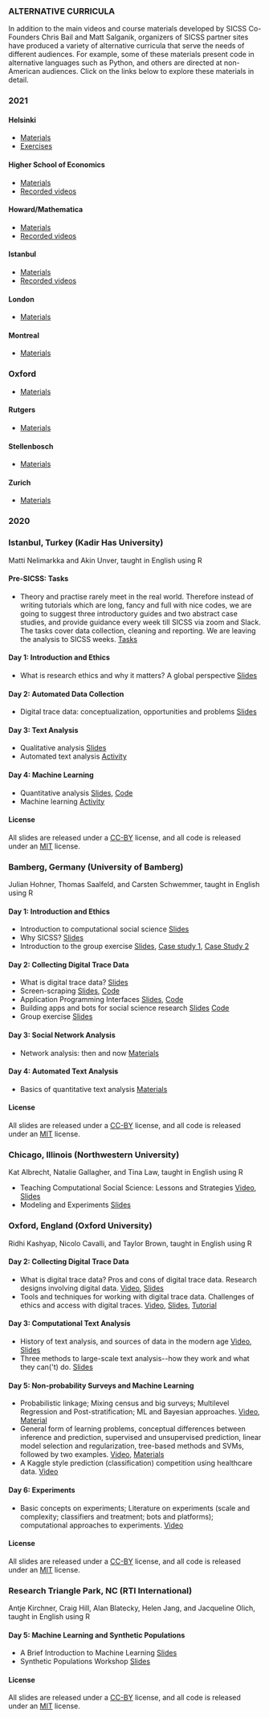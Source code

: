 ### ALTERNATIVE CURRICULA

In addition to the main videos and course materials developed by SICSS Co-Founders Chris Bail and Matt Salganik, organizers of SICSS partner sites have produced a variety of alternative curricula that serve the needs of different audiences. For example, some of these materials present code in alternative languages such as Python, and others are directed at non-American audiences. Click on the links below to explore these materials in detail.

### 2021

#### Helsinki
- [Materials](http://codingsocialscience.org/)
- [Exercises](https://github.com/codingsocialscience/intensive-course)

#### Higher School of Economics
- [Materials](https://sicss.io/2021/hse/schedule) 
- [Recorded videos](https://www.youtube.com/channel/UCZs3cb8xelfGXUfuWdBXGhA)

#### Howard/Mathematica 
- [Materials](https://sicss.io/2021/howard-mathematica/schedule) 
- [Recorded videos](https://www.youtube.com/channel/UCIWamztabv6n47NSBZTYa2g/videos)

#### Istanbul 
- [Materials](https://sicss.io/2021/istanbul/schedule) 
- [Recorded videos](https://www.youtube.com/channel/UCuLtVSsjOcGyI0Rz1rCB5Gg/videos)

#### London
- [Materials](https://sicss.io/2021/london/schedule) 

#### Montreal
- [Materials](https://sicss.io/2021/montreal/schedule) 

### Oxford
- [Materials](https://github.com/ruettenauer/SICSS-Spatial)

#### Rutgers
- [Materials](https://sicss.io/2021/rutgers/schedule) 

#### Stellenbosch
- [Materials](https://sicss.io/2021/stellenbosch/schedule) 

#### Zurich
- [Materials](https://github.com/computational-social-science-zurich/sicss-zurich)


### 2020 

### Istanbul, Turkey (Kadir Has University)

Matti Nelimarkka and Akin Unver, taught in English using R

#### Pre-SICSS: Tasks
- Theory and practise rarely meet in the real world. Therefore instead of writing tutorials which are long, fancy and full with nice codes, we are going to suggest three introductory guides and two abstract case studies, and provide guidance every week till SICSS via zoom and Slack. The tasks cover data collection, cleaning and reporting. We are leaving the analysis to SICSS weeks. [Tasks](https://github.com/compsocialscience/summer-institute/blob/master/2020/materials/istanbul/pre-SICSS%20tasks.md)

#### Day 1: Introduction and Ethics
- What is research ethics and why it matters? A global perspective [Slides](https://urldefense.proofpoint.com/v2/url?u=https-3A__github.com_compsocialscience_summer-2Dinstitute_raw_master_2019_istanbul_material_ethics.pptx&d=DwIGaQ&c=imBPVzF25OnBgGmVOlcsiEgHoG1i6YHLR0Sj_gZ4adc&r=MT-Z8xM6IWJcuwrMhSS_orYu7NXahq6npuGw-mSN924&m=QEYf9cwWx9lcuK9gAxPyHiaA3al45OOGH5CAesCZG7I&s=B03rM77JvWOqLXC-W6or1m2FdNqeK-8xY-r0gOR0yng&e= )

#### Day 2: Automated Data Collection
- Digital trace data: conceptualization, opportunities and problems [Slides](https://urldefense.proofpoint.com/v2/url?u=https-3A__github.com_compsocialscience_summer-2Dinstitute_raw_master_2019_istanbul_material_digitaltracedata.pptx&d=DwIGaQ&c=imBPVzF25OnBgGmVOlcsiEgHoG1i6YHLR0Sj_gZ4adc&r=MT-Z8xM6IWJcuwrMhSS_orYu7NXahq6npuGw-mSN924&m=QEYf9cwWx9lcuK9gAxPyHiaA3al45OOGH5CAesCZG7I&s=J6BU4fITcag8S5Yxtzs11ILriknUF2TIvEVoVMhNfZk&e= )

#### Day 3: Text Analysis
- Qualitative analysis [Slides](https://urldefense.proofpoint.com/v2/url?u=https-3A__github.com_compsocialscience_summer-2Dinstitute_raw_master_2019_istanbul_material_qualitativeanalysis.pptx&d=DwIGaQ&c=imBPVzF25OnBgGmVOlcsiEgHoG1i6YHLR0Sj_gZ4adc&r=MT-Z8xM6IWJcuwrMhSS_orYu7NXahq6npuGw-mSN924&m=QEYf9cwWx9lcuK9gAxPyHiaA3al45OOGH5CAesCZG7I&s=S9PVOJSf2IpFq2UA7x7b74WgkbBcLz-DQLmC1-yfyVc&e= )
- Automated text analysis [Activity](https://urldefense.proofpoint.com/v2/url?u=https-3A__github.com_compsocialscience_summer-2Dinstitute_raw_master_2019_istanbul_material_activity-5Ftextanalysis.docx&d=DwIGaQ&c=imBPVzF25OnBgGmVOlcsiEgHoG1i6YHLR0Sj_gZ4adc&r=MT-Z8xM6IWJcuwrMhSS_orYu7NXahq6npuGw-mSN924&m=QEYf9cwWx9lcuK9gAxPyHiaA3al45OOGH5CAesCZG7I&s=HordTgqtIOgilyNZE6UuLZ5YhfVlT0_vLsUHvZJdUPk&e= )

#### Day 4: Machine Learning
- Quantitative analysis [Slides](https://urldefense.proofpoint.com/v2/url?u=https-3A__github.com_compsocialscience_summer-2Dinstitute_raw_master_2019_istanbul_material_quantitative.pptx&d=DwIGaQ&c=imBPVzF25OnBgGmVOlcsiEgHoG1i6YHLR0Sj_gZ4adc&r=MT-Z8xM6IWJcuwrMhSS_orYu7NXahq6npuGw-mSN924&m=QEYf9cwWx9lcuK9gAxPyHiaA3al45OOGH5CAesCZG7I&s=T0w4QqUjRT-CFBey83R5P7MEBtzVzfsyQzC9Q-A8o54&e= ), [Code](https://urldefense.proofpoint.com/v2/url?u=https-3A__github.com_compsocialscience_summer-2Dinstitute_blob_master_2019_istanbul_material_Quantitative-2520analysis.ipynb&d=DwIGaQ&c=imBPVzF25OnBgGmVOlcsiEgHoG1i6YHLR0Sj_gZ4adc&r=MT-Z8xM6IWJcuwrMhSS_orYu7NXahq6npuGw-mSN924&m=QEYf9cwWx9lcuK9gAxPyHiaA3al45OOGH5CAesCZG7I&s=AYwBX5Zh7Z7_G152At-6NGMiSF_VGGKde4yJj2-ipNA&e= )
- Machine learning [Activity](https://urldefense.proofpoint.com/v2/url?u=https-3A__github.com_compsocialscience_summer-2Dinstitute_raw_master_2019_istanbul_material_activity-5Fquantitative.docx&d=DwIGaQ&c=imBPVzF25OnBgGmVOlcsiEgHoG1i6YHLR0Sj_gZ4adc&r=MT-Z8xM6IWJcuwrMhSS_orYu7NXahq6npuGw-mSN924&m=QEYf9cwWx9lcuK9gAxPyHiaA3al45OOGH5CAesCZG7I&s=fIxpJntq8rta5cEOhLINk-tq5OG9HdbhFp_ky6Cmt50&e= )

#### License

All slides are released under a <a href="https://urldefense.proofpoint.com/v2/url?u=https-3A__creativecommons.org_licenses_by_4.0_&d=DwIGaQ&c=imBPVzF25OnBgGmVOlcsiEgHoG1i6YHLR0Sj_gZ4adc&r=MT-Z8xM6IWJcuwrMhSS_orYu7NXahq6npuGw-mSN924&m=QEYf9cwWx9lcuK9gAxPyHiaA3al45OOGH5CAesCZG7I&s=fC60_FlQtTz_4mvF0hFmNBgsndqrp2VIhMEeVah65ck&e= ">CC-BY</a> license, and all code is released under an <a href="https://urldefense.proofpoint.com/v2/url?u=https-3A__en.wikipedia.org_wiki_MIT-5FLicense&d=DwIGaQ&c=imBPVzF25OnBgGmVOlcsiEgHoG1i6YHLR0Sj_gZ4adc&r=MT-Z8xM6IWJcuwrMhSS_orYu7NXahq6npuGw-mSN924&m=QEYf9cwWx9lcuK9gAxPyHiaA3al45OOGH5CAesCZG7I&s=dF0Ou8Ou6QMZOpGsjNvJl3VcA-U-ZPk3v8mMvo3Nsh4&e= ">MIT</a> license.

### Bamberg, Germany (University of Bamberg)

Julian Hohner, Thomas Saalfeld, and Carsten Schwemmer, taught in English using R

#### Day 1: Introduction and Ethics
- Introduction to computational social science [Slides](https://urldefense.proofpoint.com/v2/url?u=https-3A__github.com_compsocialscience_summer-2Dinstitute_raw_master_2019_bamberg_materials_day1-2Dethics_02-2Dintro-2Dcomputational-2Dsocial-2Dscience.pdf&d=DwIGaQ&c=imBPVzF25OnBgGmVOlcsiEgHoG1i6YHLR0Sj_gZ4adc&r=MT-Z8xM6IWJcuwrMhSS_orYu7NXahq6npuGw-mSN924&m=QEYf9cwWx9lcuK9gAxPyHiaA3al45OOGH5CAesCZG7I&s=2x6JKjRL5jOzFztsZNEUF042XLxr29I91BQJmvjq1C8&e= )
- Why SICSS? [Slides](https://urldefense.proofpoint.com/v2/url?u=https-3A__github.com_compsocialscience_summer-2Dinstitute_raw_master_2019_bamberg_materials_day1-2Dethics_02-2Dwhy-2Dsicss.pdf&d=DwIGaQ&c=imBPVzF25OnBgGmVOlcsiEgHoG1i6YHLR0Sj_gZ4adc&r=MT-Z8xM6IWJcuwrMhSS_orYu7NXahq6npuGw-mSN924&m=QEYf9cwWx9lcuK9gAxPyHiaA3al45OOGH5CAesCZG7I&s=1OtZOn6JR9AkAEYnZIO18psyPLWd7VmOFW-Tfyg8RBA&e= )
- Introduction to the group exercise [Slides](https://urldefense.proofpoint.com/v2/url?u=https-3A__github.com_compsocialscience_summer-2Dinstitute_raw_master_2019_bamberg_materials_day1-2Dethics_05-2Dintro-2Dgroup-2Dexercise.pdf&d=DwIGaQ&c=imBPVzF25OnBgGmVOlcsiEgHoG1i6YHLR0Sj_gZ4adc&r=MT-Z8xM6IWJcuwrMhSS_orYu7NXahq6npuGw-mSN924&m=QEYf9cwWx9lcuK9gAxPyHiaA3al45OOGH5CAesCZG7I&s=rtI8wPJZwL2e54_B9zo2tz9dt2oHPuVH2_FXPKz8Ws8&e= ), [Case study 1](https://urldefense.proofpoint.com/v2/url?u=https-3A__github.com_compsocialscience_summer-2Dinstitute_raw_master_2019_bamberg_materials_day1-2Dethics_group-2Dexercise_ethics-5Fcase-5Fstudy.pdf&d=DwIGaQ&c=imBPVzF25OnBgGmVOlcsiEgHoG1i6YHLR0Sj_gZ4adc&r=MT-Z8xM6IWJcuwrMhSS_orYu7NXahq6npuGw-mSN924&m=QEYf9cwWx9lcuK9gAxPyHiaA3al45OOGH5CAesCZG7I&s=KqMxCZGuyJERXesFvafLMr8mfLDcbzVCcVk4JzIiV50&e= ), [Case Study 2](https://urldefense.proofpoint.com/v2/url?u=https-3A__github.com_compsocialscience_summer-2Dinstitute_raw_master_2019_bamberg_materials_day1-2Dethics_group-2Dexercise_patreon-2Dcase-2Dstudy.pdf&d=DwIGaQ&c=imBPVzF25OnBgGmVOlcsiEgHoG1i6YHLR0Sj_gZ4adc&r=MT-Z8xM6IWJcuwrMhSS_orYu7NXahq6npuGw-mSN924&m=QEYf9cwWx9lcuK9gAxPyHiaA3al45OOGH5CAesCZG7I&s=PodQecPfWbVLjrrjVFY2G5xo2EXvV3A3wSGzH_4HgOI&e= )

#### Day 2: Collecting Digital Trace Data
- What is digital trace data? [Slides](https://urldefense.proofpoint.com/v2/url?u=https-3A__github.com_compsocialscience_summer-2Dinstitute_raw_master_2019_bamberg_materials_day2-2Ddigital-2Dtrace-2Ddata_02-2Dwhat-2Dist-2Ddigital-2Dtrace-2Ddata.pdf&d=DwIGaQ&c=imBPVzF25OnBgGmVOlcsiEgHoG1i6YHLR0Sj_gZ4adc&r=MT-Z8xM6IWJcuwrMhSS_orYu7NXahq6npuGw-mSN924&m=QEYf9cwWx9lcuK9gAxPyHiaA3al45OOGH5CAesCZG7I&s=cKygRoL1zSDxOEqHH8-STl7TqujKFQVPopSsq7uyyIc&e= )
- Screen-scraping [Slides](https://urldefense.proofpoint.com/v2/url?u=https-3A__github.com_compsocialscience_summer-2Dinstitute_raw_master_2019_bamberg_materials_day2-2Ddigital-2Dtrace-2Ddata_03-2Dscreenscraping.pdf&d=DwIGaQ&c=imBPVzF25OnBgGmVOlcsiEgHoG1i6YHLR0Sj_gZ4adc&r=MT-Z8xM6IWJcuwrMhSS_orYu7NXahq6npuGw-mSN924&m=QEYf9cwWx9lcuK9gAxPyHiaA3al45OOGH5CAesCZG7I&s=5jy2ETfTKTgXpaeCLPpKt9MHPJKhiC58C3Q-q3A9568&e= ), [Code](https://urldefense.proofpoint.com/v2/url?u=https-3A__github.com_compsocialscience_summer-2Dinstitute_raw_master_2019_bamberg_materials_day2-2Ddigital-2Dtrace-2Ddata_03-2Dscreenscraping.Rmd&d=DwIGaQ&c=imBPVzF25OnBgGmVOlcsiEgHoG1i6YHLR0Sj_gZ4adc&r=MT-Z8xM6IWJcuwrMhSS_orYu7NXahq6npuGw-mSN924&m=QEYf9cwWx9lcuK9gAxPyHiaA3al45OOGH5CAesCZG7I&s=N93OncgB2293jagpgoi9bqBDRAtwoJlkqQW4ryPC0E4&e= )
- Application Programming Interfaces [Slides](https://urldefense.proofpoint.com/v2/url?u=https-3A__github.com_compsocialscience_summer-2Dinstitute_raw_master_2019_bamberg_materials_day2-2Ddigital-2Dtrace-2Ddata_04-2Dapis.pdf&d=DwIGaQ&c=imBPVzF25OnBgGmVOlcsiEgHoG1i6YHLR0Sj_gZ4adc&r=MT-Z8xM6IWJcuwrMhSS_orYu7NXahq6npuGw-mSN924&m=QEYf9cwWx9lcuK9gAxPyHiaA3al45OOGH5CAesCZG7I&s=NhF9f2KU4EU8vOlIHKksTEu_iFa8DMPznCdupB9OzWw&e= ), [Code](https://urldefense.proofpoint.com/v2/url?u=https-3A__github.com_compsocialscience_summer-2Dinstitute_raw_master_2019_bamberg_materials_day2-2Ddigital-2Dtrace-2Ddata_04-2Dapis.Rmd&d=DwIGaQ&c=imBPVzF25OnBgGmVOlcsiEgHoG1i6YHLR0Sj_gZ4adc&r=MT-Z8xM6IWJcuwrMhSS_orYu7NXahq6npuGw-mSN924&m=QEYf9cwWx9lcuK9gAxPyHiaA3al45OOGH5CAesCZG7I&s=WilIxJ9nm_gLEr6aBTCLm0tj4AeCrdJdrVHJfOlwGyE&e= )
-  Building apps and bots for social science research [Slides](https://urldefense.proofpoint.com/v2/url?u=https-3A__github.com_compsocialscience_summer-2Dinstitute_raw_master_2019_bamberg_materials_day2-2Ddigital-2Dtrace-2Ddata_05-2Dbots-2Dapps.pdf&d=DwIGaQ&c=imBPVzF25OnBgGmVOlcsiEgHoG1i6YHLR0Sj_gZ4adc&r=MT-Z8xM6IWJcuwrMhSS_orYu7NXahq6npuGw-mSN924&m=QEYf9cwWx9lcuK9gAxPyHiaA3al45OOGH5CAesCZG7I&s=nWkUjJZ_RxHF5qisSvE5mUTAfs4wx6F_MhhZ4ygH7ag&e= ) [Code](https://urldefense.proofpoint.com/v2/url?u=https-3A__github.com_compsocialscience_summer-2Dinstitute_raw_master_2019_bamberg_materials_day2-2Ddigital-2Dtrace-2Ddata_05-2Dbots-2Dapps.Rmd&d=DwIGaQ&c=imBPVzF25OnBgGmVOlcsiEgHoG1i6YHLR0Sj_gZ4adc&r=MT-Z8xM6IWJcuwrMhSS_orYu7NXahq6npuGw-mSN924&m=QEYf9cwWx9lcuK9gAxPyHiaA3al45OOGH5CAesCZG7I&s=WKDPVGGlgcakk3MdoLUo6prn1Ukl3iPMXhHOdcwjdnk&e= )
- Group exercise [Slides](https://urldefense.proofpoint.com/v2/url?u=https-3A__github.com_compsocialscience_summer-2Dinstitute_raw_master_2019_bamberg_materials_day2-2Ddigital-2Dtrace-2Ddata_06-2Dgroup-2Dexercise.pdf&d=DwIGaQ&c=imBPVzF25OnBgGmVOlcsiEgHoG1i6YHLR0Sj_gZ4adc&r=MT-Z8xM6IWJcuwrMhSS_orYu7NXahq6npuGw-mSN924&m=QEYf9cwWx9lcuK9gAxPyHiaA3al45OOGH5CAesCZG7I&s=vJ4OyjZ52I3qCSi5a2djY_z97b3eiTjrPDcnnLDNV-A&e= )

#### Day 3: Social Network Analysis
- Network analysis: then and now [Materials](https://urldefense.proofpoint.com/v2/url?u=https-3A__github.com_compsocialscience_summer-2Dinstitute_tree_master_2019_bamberg_materials_day3-2Dsna&d=DwIGaQ&c=imBPVzF25OnBgGmVOlcsiEgHoG1i6YHLR0Sj_gZ4adc&r=MT-Z8xM6IWJcuwrMhSS_orYu7NXahq6npuGw-mSN924&m=QEYf9cwWx9lcuK9gAxPyHiaA3al45OOGH5CAesCZG7I&s=BGXf2nZ7P0gDDXti0DTHx1kRZrH5IAP9JfGjM7xuTi0&e= )

#### Day 4: Automated Text Analysis
- Basics of quantitative text analysis [Materials](https://urldefense.proofpoint.com/v2/url?u=https-3A__github.com_compsocialscience_summer-2Dinstitute_tree_master_2019_bamberg_materials_day4-2Dtext-2Danalysis&d=DwIGaQ&c=imBPVzF25OnBgGmVOlcsiEgHoG1i6YHLR0Sj_gZ4adc&r=MT-Z8xM6IWJcuwrMhSS_orYu7NXahq6npuGw-mSN924&m=QEYf9cwWx9lcuK9gAxPyHiaA3al45OOGH5CAesCZG7I&s=HaaZgrN5jkutbO99S34J3FWOp1wh7DiC40SXncKquUk&e= )

#### License

All slides are released under a <a href="https://urldefense.proofpoint.com/v2/url?u=https-3A__creativecommons.org_licenses_by_4.0_&d=DwIGaQ&c=imBPVzF25OnBgGmVOlcsiEgHoG1i6YHLR0Sj_gZ4adc&r=MT-Z8xM6IWJcuwrMhSS_orYu7NXahq6npuGw-mSN924&m=QEYf9cwWx9lcuK9gAxPyHiaA3al45OOGH5CAesCZG7I&s=fC60_FlQtTz_4mvF0hFmNBgsndqrp2VIhMEeVah65ck&e= ">CC-BY</a> license, and all code is released under an <a href="https://urldefense.proofpoint.com/v2/url?u=https-3A__en.wikipedia.org_wiki_MIT-5FLicense&d=DwIGaQ&c=imBPVzF25OnBgGmVOlcsiEgHoG1i6YHLR0Sj_gZ4adc&r=MT-Z8xM6IWJcuwrMhSS_orYu7NXahq6npuGw-mSN924&m=QEYf9cwWx9lcuK9gAxPyHiaA3al45OOGH5CAesCZG7I&s=dF0Ou8Ou6QMZOpGsjNvJl3VcA-U-ZPk3v8mMvo3Nsh4&e= ">MIT</a> license.

### Chicago, Illinois (Northwestern University)

Kat Albrecht, Natalie Gallagher, and Tina Law, taught in English using R

- Teaching Computational Social Science: Lessons and Strategies [Video](https://urldefense.proofpoint.com/v2/url?u=https-3A__youtu.be_T5Ix6ud9LWI&d=DwIGaQ&c=imBPVzF25OnBgGmVOlcsiEgHoG1i6YHLR0Sj_gZ4adc&r=MT-Z8xM6IWJcuwrMhSS_orYu7NXahq6npuGw-mSN924&m=QEYf9cwWx9lcuK9gAxPyHiaA3al45OOGH5CAesCZG7I&s=DzYeO62k29RkoLONBtJM4C1RKQ9PKRvq2BfyegMScS8&e= ), [Slides](https://urldefense.proofpoint.com/v2/url?u=https-3A__github.com_compsocialscience_summer-2Dinstitute_blob_master_2019_materials_speaker-2Dslides_Rochelle-5FTerman-5FChicago.pdf&d=DwIGaQ&c=imBPVzF25OnBgGmVOlcsiEgHoG1i6YHLR0Sj_gZ4adc&r=MT-Z8xM6IWJcuwrMhSS_orYu7NXahq6npuGw-mSN924&m=QEYf9cwWx9lcuK9gAxPyHiaA3al45OOGH5CAesCZG7I&s=1pXj3iQJILJKpMSH8Abp513aDZkr_oyydrRruttNKew&e= ) 
- Modeling and Experiments [Slides](https://urldefense.proofpoint.com/v2/url?u=https-3A__github.com_compsocialscience_summer-2Dinstitute_blob_master_2019_materials_speaker-2Dslides_Joshua-5FBecker-5FChicago.pdf&d=DwIGaQ&c=imBPVzF25OnBgGmVOlcsiEgHoG1i6YHLR0Sj_gZ4adc&r=MT-Z8xM6IWJcuwrMhSS_orYu7NXahq6npuGw-mSN924&m=QEYf9cwWx9lcuK9gAxPyHiaA3al45OOGH5CAesCZG7I&s=8tzFDRs8bFoer0pvlZVWvNFW4szMz4zhggI5bd3Ol_g&e= )

### Oxford, England (Oxford University)

Ridhi Kashyap, Nicolo Cavalli, and Taylor Brown, taught in English using R

#### Day 2: Collecting Digital Trace Data

- What is digital trace data? Pros and cons of digital trace data. Research designs involving digital data. [Video](https://urldefense.proofpoint.com/v2/url?u=https-3A__ox.cloud.panopto.eu_Panopto_Pages_Viewer.aspx-3Fid-3D7ed193d1-2D8992-2D4b35-2Dbfad-2Daa6c00fa0ccb&d=DwIGaQ&c=imBPVzF25OnBgGmVOlcsiEgHoG1i6YHLR0Sj_gZ4adc&r=MT-Z8xM6IWJcuwrMhSS_orYu7NXahq6npuGw-mSN924&m=QEYf9cwWx9lcuK9gAxPyHiaA3al45OOGH5CAesCZG7I&s=54jEJrO6P6hI2s1iF2wp5YhuGX743ut31z3msGUbF1o&e= ), [Slides](https://urldefense.proofpoint.com/v2/url?u=https-3A__github.com_compsocialscience_summer-2Dinstitute_raw_master_2019_oxford_materials_ditigal-5Ftrace-5Fdata_kashyap-5Fdigital-5Ftrace-5Fdata.pdf&d=DwIGaQ&c=imBPVzF25OnBgGmVOlcsiEgHoG1i6YHLR0Sj_gZ4adc&r=MT-Z8xM6IWJcuwrMhSS_orYu7NXahq6npuGw-mSN924&m=QEYf9cwWx9lcuK9gAxPyHiaA3al45OOGH5CAesCZG7I&s=Ag0b7xd-5P0qHyj_kpYcjin1RBopRfdD4VPse9CTxH0&e= )
- Tools and techniques for working with digital trace data. Challenges of ethics and access with digital traces. [Video](https://urldefense.proofpoint.com/v2/url?u=https-3A__ox.cloud.panopto.eu_Panopto_Pages_Viewer.aspx-3Fid-3D0402558a-2Daa03-2D411b-2Da2be-2Daa6c00fad8e8&d=DwIGaQ&c=imBPVzF25OnBgGmVOlcsiEgHoG1i6YHLR0Sj_gZ4adc&r=MT-Z8xM6IWJcuwrMhSS_orYu7NXahq6npuGw-mSN924&m=QEYf9cwWx9lcuK9gAxPyHiaA3al45OOGH5CAesCZG7I&s=C8R-IyiwJRW7F9Xq-sDuLQDcWwFlIu8v2TsiNLQDNRg&e= ), [Slides](https://urldefense.proofpoint.com/v2/url?u=https-3A__github.com_compsocialscience_summer-2Dinstitute_raw_master_2019_oxford_materials_ditigal-5Ftrace-5Fdata_kashyap-5Fdigital-5Ftrace-5Fdata-5F2.pdf&d=DwIGaQ&c=imBPVzF25OnBgGmVOlcsiEgHoG1i6YHLR0Sj_gZ4adc&r=MT-Z8xM6IWJcuwrMhSS_orYu7NXahq6npuGw-mSN924&m=QEYf9cwWx9lcuK9gAxPyHiaA3al45OOGH5CAesCZG7I&s=SdXK5KiT1nJcU8Xv8qZVWkqrzQcTtj0YYa8v_VRCNQw&e= ), [Tutorial](https://urldefense.proofpoint.com/v2/url?u=http-3A__htmlpreview.github.io_-3Fhttps-3A__github.com_compsocialscience_summer-2Dinstitute_blob_master_2019_oxford_materials_ditigal-5Ftrace-5Fdata_facebook-5Fmarketing-5Fapi-5Ftutorial.html&d=DwIGaQ&c=imBPVzF25OnBgGmVOlcsiEgHoG1i6YHLR0Sj_gZ4adc&r=MT-Z8xM6IWJcuwrMhSS_orYu7NXahq6npuGw-mSN924&m=QEYf9cwWx9lcuK9gAxPyHiaA3al45OOGH5CAesCZG7I&s=1ysAALHacuUFlKnPxp_rmxVU0EdoRTWSst4T3udTA6U&e= )

#### Day 3: Computational Text Analysis

- History of text analysis, and sources of data in the modern age [Video](https://urldefense.proofpoint.com/v2/url?u=https-3A__ox.cloud.panopto.eu_Panopto_Pages_Viewer.aspx-3Fid-3D806884e7-2D6fd5-2D4782-2Db38f-2Daa6c00fbb930&d=DwIGaQ&c=imBPVzF25OnBgGmVOlcsiEgHoG1i6YHLR0Sj_gZ4adc&r=MT-Z8xM6IWJcuwrMhSS_orYu7NXahq6npuGw-mSN924&m=QEYf9cwWx9lcuK9gAxPyHiaA3al45OOGH5CAesCZG7I&s=JHWlXsgeZ0rNqTELBpHIt-fHauRjvbAdW5E7yztqglc&e= ), [Slides](https://urldefense.proofpoint.com/v2/url?u=https-3A__github.com_compsocialscience_summer-2Dinstitute_raw_master_2019_oxford_materials_computational-5Ftext-5Fanalysis_SICSSOxford2019-5FComputationalTextAnalysis-5FPart1.pdf&d=DwIGaQ&c=imBPVzF25OnBgGmVOlcsiEgHoG1i6YHLR0Sj_gZ4adc&r=MT-Z8xM6IWJcuwrMhSS_orYu7NXahq6npuGw-mSN924&m=QEYf9cwWx9lcuK9gAxPyHiaA3al45OOGH5CAesCZG7I&s=2XFRqiYyb4BL1upJ3z4qEr1QAhmdJIzQoXy4ILluzwY&e= )
- Three methods to large-scale text analysis--how they work and what they can('t) do. [Slides](https://urldefense.proofpoint.com/v2/url?u=https-3A__github.com_compsocialscience_summer-2Dinstitute_raw_master_2019_oxford_materials_computational-5Ftext-5Fanalysis_SICSSOxford2019-5FComputationalTextAnalysis-5FPart2.pdf&d=DwIGaQ&c=imBPVzF25OnBgGmVOlcsiEgHoG1i6YHLR0Sj_gZ4adc&r=MT-Z8xM6IWJcuwrMhSS_orYu7NXahq6npuGw-mSN924&m=QEYf9cwWx9lcuK9gAxPyHiaA3al45OOGH5CAesCZG7I&s=8jjwUNrAK1lq3qWhCtfoL5q2N0024FAAe9AaYRT5RSo&e= )

#### Day 5: Non-probability Surveys and Machine Learning

- Probabilistic linkage; Mixing census and big surveys; Multilevel Regression and Post-stratification; ML and Bayesian approaches. [Video](https://urldefense.proofpoint.com/v2/url?u=https-3A__ox.cloud.panopto.eu_Panopto_Pages_Viewer.aspx-3Fid-3D3032f183-2Dc8e4-2D4e28-2Db8e2-2Daa6c00fcdc7e&d=DwIGaQ&c=imBPVzF25OnBgGmVOlcsiEgHoG1i6YHLR0Sj_gZ4adc&r=MT-Z8xM6IWJcuwrMhSS_orYu7NXahq6npuGw-mSN924&m=QEYf9cwWx9lcuK9gAxPyHiaA3al45OOGH5CAesCZG7I&s=maqgCR-tHnskxaBPKpdTAQl6Q7soBeCz2VWNwsUAcsY&e= ), [Material](https://urldefense.proofpoint.com/v2/url?u=https-3A__github.com_compsocialscience_summer-2Dinstitute_raw_master_2019_oxford_materials_non-5Fprobability-5Fsamples_Summer-5FSchool-5FHandout-5F-5F-5FPrediction-5Fand-5FPost-5FStratification-2D9.pdf&d=DwIGaQ&c=imBPVzF25OnBgGmVOlcsiEgHoG1i6YHLR0Sj_gZ4adc&r=MT-Z8xM6IWJcuwrMhSS_orYu7NXahq6npuGw-mSN924&m=QEYf9cwWx9lcuK9gAxPyHiaA3al45OOGH5CAesCZG7I&s=Z0__nviA7MoaQASdSwysVr5zMeYlPKOz9FRORfkPBMk&e= )
- General form of learning problems, conceptual differences between inference and prediction, supervised and unsupervised prediction, linear model selection and regularization, tree-based methods and SVMs, followed by two examples. [Video](https://urldefense.proofpoint.com/v2/url?u=https-3A__ox.cloud.panopto.eu_Panopto_Pages_Viewer.aspx-3Fid-3Dde40f466-2Da78e-2D4df4-2Dafeb-2Daa6c00fd3936&d=DwIGaQ&c=imBPVzF25OnBgGmVOlcsiEgHoG1i6YHLR0Sj_gZ4adc&r=MT-Z8xM6IWJcuwrMhSS_orYu7NXahq6npuGw-mSN924&m=QEYf9cwWx9lcuK9gAxPyHiaA3al45OOGH5CAesCZG7I&s=5ytg1SsBlv4kQDKjUZzx8MgqUdAQKAKKi_Ifrt9sg9U&e= ), [Materials](https://urldefense.proofpoint.com/v2/url?u=https-3A__crahal.github.io_teaching_MLatSICSS&d=DwIGaQ&c=imBPVzF25OnBgGmVOlcsiEgHoG1i6YHLR0Sj_gZ4adc&r=MT-Z8xM6IWJcuwrMhSS_orYu7NXahq6npuGw-mSN924&m=QEYf9cwWx9lcuK9gAxPyHiaA3al45OOGH5CAesCZG7I&s=kv1x9xPC_wVFHZj742xEnRStM6-AkAyIzx0rYv7GXBE&e= )
- A Kaggle style prediction (classification) competition using healthcare data. [Video](https://urldefense.proofpoint.com/v2/url?u=https-3A__ox.cloud.panopto.eu_Panopto_Pages_Viewer.aspx-3Fid-3Dde40f466-2Da78e-2D4df4-2Dafeb-2Daa6c00fd3936&d=DwIGaQ&c=imBPVzF25OnBgGmVOlcsiEgHoG1i6YHLR0Sj_gZ4adc&r=MT-Z8xM6IWJcuwrMhSS_orYu7NXahq6npuGw-mSN924&m=QEYf9cwWx9lcuK9gAxPyHiaA3al45OOGH5CAesCZG7I&s=5ytg1SsBlv4kQDKjUZzx8MgqUdAQKAKKi_Ifrt9sg9U&e= )

#### Day 6: Experiments

- Basic concepts on experiments; Literature on experiments (scale and complexity; classifiers and treatment; bots and platforms); computational approaches to experiments. [Video](https://urldefense.proofpoint.com/v2/url?u=https-3A__ox.cloud.panopto.eu_Panopto_Pages_Viewer.aspx-3Fid-3D7eaae28e-2D746d-2D430f-2D8336-2Daa6c00fdda3c&d=DwIGaQ&c=imBPVzF25OnBgGmVOlcsiEgHoG1i6YHLR0Sj_gZ4adc&r=MT-Z8xM6IWJcuwrMhSS_orYu7NXahq6npuGw-mSN924&m=QEYf9cwWx9lcuK9gAxPyHiaA3al45OOGH5CAesCZG7I&s=ZH7k3mgM7O3cCeYTvyn8XN-45fshM2jwP6j0hGDNJ3k&e= )

#### License

All slides are released under a <a href="https://urldefense.proofpoint.com/v2/url?u=https-3A__creativecommons.org_licenses_by_4.0_&d=DwIGaQ&c=imBPVzF25OnBgGmVOlcsiEgHoG1i6YHLR0Sj_gZ4adc&r=MT-Z8xM6IWJcuwrMhSS_orYu7NXahq6npuGw-mSN924&m=QEYf9cwWx9lcuK9gAxPyHiaA3al45OOGH5CAesCZG7I&s=fC60_FlQtTz_4mvF0hFmNBgsndqrp2VIhMEeVah65ck&e= ">CC-BY</a> license, and all code is released under an <a href="https://urldefense.proofpoint.com/v2/url?u=https-3A__en.wikipedia.org_wiki_MIT-5FLicense&d=DwIGaQ&c=imBPVzF25OnBgGmVOlcsiEgHoG1i6YHLR0Sj_gZ4adc&r=MT-Z8xM6IWJcuwrMhSS_orYu7NXahq6npuGw-mSN924&m=QEYf9cwWx9lcuK9gAxPyHiaA3al45OOGH5CAesCZG7I&s=dF0Ou8Ou6QMZOpGsjNvJl3VcA-U-ZPk3v8mMvo3Nsh4&e= ">MIT</a> license.

### Research Triangle Park, NC (RTI International)

Antje Kirchner, Craig Hill, Alan Blatecky, Helen Jang, and Jacqueline Olich, taught in English using R

#### Day 5: Machine Learning and Synthetic Populations
- A Brief Introduction to Machine Learning [Slides](https://urldefense.proofpoint.com/v2/url?u=https-3A__github.com_compsocialscience_summer-2Dinstitute_blob_master_2019_materials_speaker-2Dslides_GeorgiyBobashevSlides.pdf&d=DwIGaQ&c=imBPVzF25OnBgGmVOlcsiEgHoG1i6YHLR0Sj_gZ4adc&r=MT-Z8xM6IWJcuwrMhSS_orYu7NXahq6npuGw-mSN924&m=QEYf9cwWx9lcuK9gAxPyHiaA3al45OOGH5CAesCZG7I&s=uWkryCDdu7V3u6jOsm5WIupLiyuIi253DGh26VPf1KA&e= )
- Synthetic Populations Workshop [Slides](https://urldefense.proofpoint.com/v2/url?u=https-3A__github.com_compsocialscience_summer-2Dinstitute_blob_master_2019_materials_speaker-2Dslides_SynthPopSlides.pdf&d=DwIGaQ&c=imBPVzF25OnBgGmVOlcsiEgHoG1i6YHLR0Sj_gZ4adc&r=MT-Z8xM6IWJcuwrMhSS_orYu7NXahq6npuGw-mSN924&m=QEYf9cwWx9lcuK9gAxPyHiaA3al45OOGH5CAesCZG7I&s=5qmYfbG1dhT6WqElZsXIcKf6uomeAH7bdy2L_BkHyeQ&e= )

#### License

All slides are released under a <a href="https://urldefense.proofpoint.com/v2/url?u=https-3A__creativecommons.org_licenses_by_4.0_&d=DwIGaQ&c=imBPVzF25OnBgGmVOlcsiEgHoG1i6YHLR0Sj_gZ4adc&r=MT-Z8xM6IWJcuwrMhSS_orYu7NXahq6npuGw-mSN924&m=QEYf9cwWx9lcuK9gAxPyHiaA3al45OOGH5CAesCZG7I&s=fC60_FlQtTz_4mvF0hFmNBgsndqrp2VIhMEeVah65ck&e= ">CC-BY</a> license, and all code is released under an <a href="https://urldefense.proofpoint.com/v2/url?u=https-3A__en.wikipedia.org_wiki_MIT-5FLicense&d=DwIGaQ&c=imBPVzF25OnBgGmVOlcsiEgHoG1i6YHLR0Sj_gZ4adc&r=MT-Z8xM6IWJcuwrMhSS_orYu7NXahq6npuGw-mSN924&m=QEYf9cwWx9lcuK9gAxPyHiaA3al45OOGH5CAesCZG7I&s=dF0Ou8Ou6QMZOpGsjNvJl3VcA-U-ZPk3v8mMvo3Nsh4&e= ">MIT</a> license.


